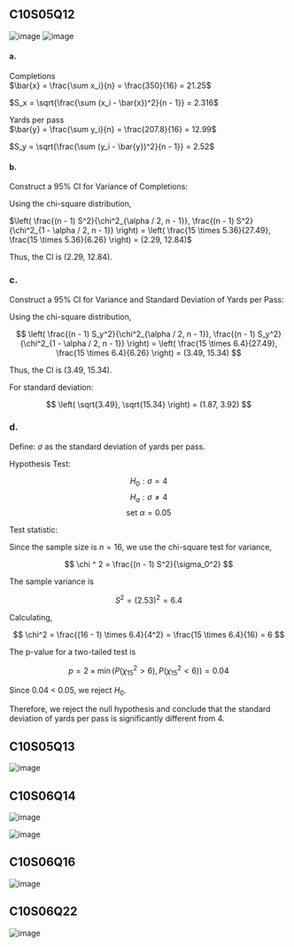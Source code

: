 ## C10S05Q12
![image](https://github.com/user-attachments/assets/8a3b763e-b5cc-49d5-b076-a7c732ab6004)
![image](https://github.com/user-attachments/assets/f7d92974-7d23-4f09-bdf3-a5a9e90a0a84)
#### a.
Completions\
$\bar{x} = \frac{\sum x_i}{n} = \frac{350}{16} = 21.25$

$S_x = \sqrt{\frac{\sum (x_i - \bar{x})^2}{n - 1}} = 2.316$

Yards per pass\
$\bar{y} = \frac{\sum y_i}{n} = \frac{207.8}{16} = 12.99$

$S_y = \sqrt{\frac{\sum (y_i - \bar{y})^2}{n - 1}} = 2.52$

#### b.

Construct a 95% CI for Variance of Completions:

Using the chi-square distribution,

$\left( \frac{(n - 1) S^2}{\chi^2_{\alpha / 2, n - 1}}, \frac{(n - 1) S^2}{\chi^2_{1 - \alpha / 2, n - 1}} \right) = \left( \frac{15 \times 5.36}{27.49}, \frac{15 \times 5.36}{6.26} \right) = (2.29, 12.84)$

Thus, the CI is (2.29, 12.84).

### c. 

Construct a 95% CI for Variance and Standard Deviation of Yards per Pass:

Using the chi-square distribution,

$$
\left( \frac{(n - 1) S_y^2}{\chi^2_{\alpha / 2, n - 1}}, \frac{(n - 1) S_y^2}{\chi^2_{1 - \alpha / 2, n - 1}} \right) = \left( \frac{15 \times 6.4}{27.49}, \frac{15 \times 6.4}{6.26} \right) = (3.49, 15.34)
$$

Thus, the CI is (3.49, 15.34).

For standard deviation:

$$
\left( \sqrt{3.49}, \sqrt{15.34} \right) = (1.87, 3.92)
$$

### d.

Define: $\sigma$ as the standard deviation of yards per pass.

Hypothesis Test:

$$
H_0: \sigma = 4
$$
$$
H_a: \sigma \neq 4
$$
$$
\text{set } \alpha = 0.05
$$

Test statistic:

Since the sample size is $n = 16$, we use the chi-square test for variance,

$$
\chi ^ 2 = \frac{(n - 1) S^2}{\sigma_0^2}
$$

The sample variance is

$$
S^2 = (2.53)^2 = 6.4
$$

Calculating,

$$
\chi^2 = \frac{(16 - 1) \times 6.4}{4^2} = \frac{15 \times 6.4}{16} = 6
$$

The p-value for a two-tailed test is

$$
p = 2 \times \min \left( P(\chi ^ 2_{15} > 6), P(\chi ^ 2_{15} < 6) \right) = 0.04
$$

Since 0.04 < 0.05, we reject $H_0$.

Therefore, we reject the null hypothesis and conclude that the standard deviation of yards per pass is significantly different from 4.

## C10S05Q13
![image](https://github.com/user-attachments/assets/66c7696a-15cd-4f30-ae1f-d3d13275a48b)

## C10S06Q14
![image](https://github.com/user-attachments/assets/618c6142-0194-4b39-b807-8555b2291d5c)

![image](https://github.com/user-attachments/assets/8950149f-7f78-4aca-8eb1-7c6ac493ad7b)
## C10S06Q16
![image](https://github.com/user-attachments/assets/a2049937-93ba-487d-8ff2-83a5651f83df)

## C10S06Q22
![image](https://github.com/user-attachments/assets/698ff020-856c-4f34-a82c-2a225be23bc4)
